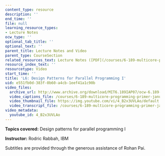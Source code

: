 ```yaml
---
content_type: resource
description: ''
end_time: ''
file: null
learning_resource_types:
- Lecture Notes
ocw_type: ''
optional_tab_title: ''
optional_text: ''
parent_title: Lecture Notes and Video
parent_type: CourseSection
related_resources_text: Lecture Notes ([PDF](/courses/6-189-multicore-programming-primer-january-iap-2007/resources/lec6patterns1))
resource_index_text: ''
resourcetype: Video
start_time: ''
title: 'L6: Design Patterns for Parallel Programming I'
uid: e551fb0d-383f-0b60-a4cb-1eef41a1c90b
video_files:
  archive_url: http://www.archive.org/download/MIT6.189IAP07/ocw-6.189-iap07-lec06_300k.mp4
  video_captions_file: /courses/6-189-multicore-programming-primer-january-iap-2007/0e5e0f4857ef5669a03213218406e5fb_4_B2x3UVLAo.vtt
  video_thumbnail_file: https://img.youtube.com/vi/4_B2x3UVLAo/default.jpg
  video_transcript_file: /courses/6-189-multicore-programming-primer-january-iap-2007/3bd3b6e0546acbdc52e9f5f501942c76_4_B2x3UVLAo.pdf
video_metadata:
  youtube_id: 4_B2x3UVLAo
---
```


**Topics covered:** Design patterns for parallel programming I

**Instructor:** Rodric Rabbah, IBM

Subtitles are provided through the generous assistance of Rohan Pai.



